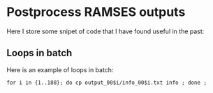 # Postprocess RAMSES outputs

Here I store some snipet of code that I have found useful in the past:

## Loops in batch
Here is an example of loops in batch:

```for i in {1..188}; do cp output_00$i/info_00$i.txt info ; done ;```
